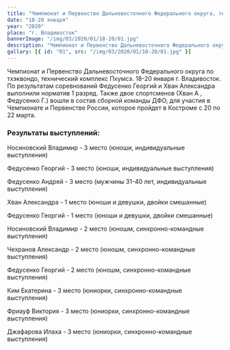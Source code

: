```yaml
---
title: "Чемпионат и Первенство Дальневосточного Федерального округа, технический комплекс Пхумсэ"
date: "18-20 января"
year: "2020"
place: "г. Владивосток"
bannerImage: "/img/03/2020/01/18-20/01.jpg"
description: "Чемпионат и Первенство Дальневосточного Федерального округа по тхэквондо, технический комплекс Пхумсэ. 18-20 января г. Владивосток. Индивидуальный выступления. Юноши 12-14 лет. Носиновский Владимир - 3 место, Федусенко Георгий - 3 место, Мужчины 31-40 лет Федусенко Андрей - 3 место, Двойки смешанные. Юноши и девушки 12-14 лет. Хван Александра - 1 место Федусенко Георгий - 1 место, Синхронно-командные выступления. Юноши 12-14 лет Носиновский Владимир - 2 место, Чехранов Александр - 2 место, Федусенко Георгий 2 место, Юниорки 15-17 лет Ким Екатерина - 3 место, Фриауф Виктория - 3 место, Джафарова Илаха - 3 место. По результатам соревнований Федусенко Георгий и Хван Александра выполнили норматив 1 разряд. Также двое спортсменов (Хван А , Федусенко Г.) вошли в состав сборной команды ДФО, для участия в Чемпионате и Первенстве России, которое пройдет в Костроме с 20 по 22 марта."
gallary: [{ id: "01", src: "/img/03/2020/01/18-20/01.jpg" }]
---
```


Чемпионат и Первенство Дальневосточного Федерального округа по тхэквондо, технический комплекс Пхумсэ. 18-20 января г. Владивосток.
По результатам соревнований Федусенко Георгий и Хван Александра выполнили норматив 1 разряд. Также двое спортсменов (Хван А , Федусенко Г.) вошли в состав сборной команды ДФО, для участия в Чемпионате и Первенстве России, которое пройдет в Костроме с 20 по 22 марта.

### Результаты выступлений:

Носиновский Владимир - 3 место (юноши, индивидуальные выступления)

Федусенко Георгий - 3 место (юноши, индивидуальные выступления)

Федусенко Андрей - 3 место (мужчины 31-40 лет, индивидуальные выступления)

Хван Александра - 1 место (юноши и девушки, двойки смешанные)

Федусенко Георгий - 1 место (юноши и девушки, двойки смешанные)

Носиновский Владимир - 2 место (юношм, синхронно-командные выступления)

Чехранов Александр - 2 место (юношм, синхронно-командные выступления)

Федусенко Георгий - 2 место (юношм, синхронно-командные выступления)

Ким Екатерина - 3 место (юниорки, синхронно-командные выступления)

Фриауф Виктория - 3 место (юниорки, синхронно-командные выступления)

Джафарова Илаха - 3 место (юниорки, синхронно-командные выступления)
